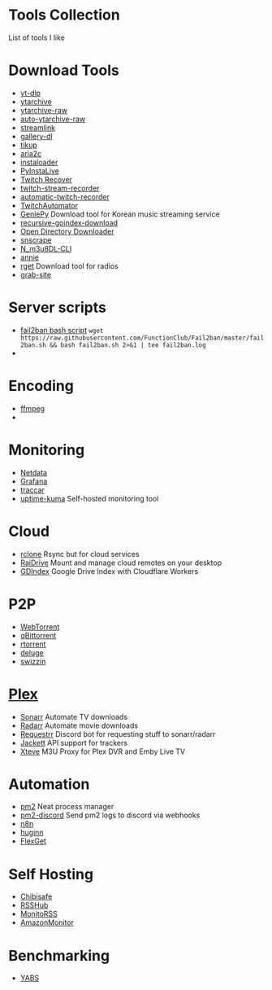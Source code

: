 # Tools Collection
List of tools I like

# Download Tools
* [yt-dlp](https://github.com/yt-dlp/yt-dlp)
* [ytarchive](https://github.com/Kethsar/ytarchive)
* [ytarchive-raw](https://github.com/lekoOwO/ytarchive-raw)
* [auto-ytarchive-raw](https://github.com/lekoOwO/auto-ytarchive-raw)
* [streamlink](https://github.com/streamlink/streamlink)
* [gallery-dl](https://github.com/mikf/gallery-dl)
* [tikup](https://github.com/Coloradohusky/TikUp)
* [aria2c](https://github.com/aria2/aria2)
* [instaloader](https://github.com/instaloader/instaloader)
* [PyInstaLive](https://github.com/dvingerh/PyInstaLive)
* [Twitch Recover](https://github.com/TwitchRecover/TwitchRecover)
* [twitch-stream-recorder](https://github.com/ancalentari/twitch-stream-recorder)
* [automatic-twitch-recorder](https://github.com/Instinctlol/automatic-twitch-recorder)
* [TwitchAutomator](https://github.com/MrBrax/TwitchAutomator)
* [GeniePy](https://github.com/Slyyxp/GeniePy) Download tool for Korean music streaming service
* [recursive-goindex-download](https://github.com/atlonxp/recursive-goIndex-downloader)
* [Open Directory Downloader](https://github.com/KoalaBear84/OpenDirectoryDownloader)
* [snscrape](https://github.com/JustAnotherArchivist/snscrape)
* [N_m3u8DL-CLI](https://github.com/nilaoda/N_m3u8DL-CLI/blob/master/README_ENG.md)
* [annie](https://github.com/iawia002/annie)
* [rget](https://github.com/wasamas/rget) Download tool for radios
* [grab-site](https://github.com/ArchiveTeam/grab-site)
# Server scripts
* [fail2ban bash script](https://github.com/FunctionClub/Fail2ban) `wget https://raw.githubusercontent.com/FunctionClub/Fail2ban/master/fail2ban.sh && bash fail2ban.sh 2>&1 | tee fail2ban.log`
* 
# Encoding
* [ffmpeg](https://ffmpeg.org/)
* 
# Monitoring
* [Netdata](https://github.com/netdata/netdata)
* [Grafana](https://github.com/grafana/grafana)
* [traccar](https://github.com/traccar/traccar)
* [uptime-kuma](https://github.com/louislam/uptime-kuma) Self-hosted monitoring tool
# Cloud
* [rclone](https://rclone.org/) Rsync but for cloud services
* [RaiDrive](https://www.raidrive.com/) Mount and manage cloud remotes on your desktop
* [GDIndex](https://github.com/maple3142/GDIndex) Google Drive Index with Cloudflare Workers
# P2P
* [WebTorrent](https://github.com/webtorrent/webtorrent)
* [qBittorrent](https://www.qbittorrent.org/)
* [rtorrent](https://github.com/rakshasa/rtorrent)
* [deluge](https://deluge-torrent.org/)
* [swizzin](https://github.com/swizzin/swizzin)
# [Plex](https://www.plex.tv/)
* [Sonarr](https://sonarr.tv/) Automate TV downloads
* [Radarr](https://radarr.video/) Automate movie downloads
* [Requestrr](https://github.com/darkalfx/requestrr) Discord bot for requesting stuff to sonarr/radarr
* [Jackett](https://github.com/Jackett/Jackett) API support for trackers
* [Xteve](https://github.com/xteve-project/xTeVe) M3U Proxy for Plex DVR and Emby Live TV
# Automation
* [pm2](https://pm2.keymetrics.io/) Neat process manager
* [pm2-discord](https://github.com/FranciscoG/pm2-discord) Send pm2 logs to discord via webhooks
* [n8n](https://github.com/n8n-io/n8n)
* [huginn](https://github.com/huginn/huginn)
* [FlexGet](https://flexget.com/)
# Self Hosting
* [Chibisafe](https://github.com/WeebDev/chibisafe)
* [RSSHub](https://github.com/DIYgod/RSSHub)
* [MonitoRSS](https://github.com/synzen/MonitoRSS)
* [AmazonMonitor](https://github.com/SpikeHD/AmazonMonitor)
# Benchmarking
* [YABS](https://github.com/masonr/yet-another-bench-script)
